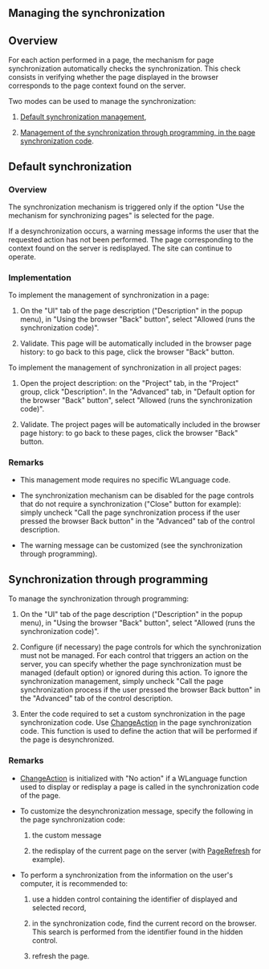 


## Managing the synchronization
			



<a name="NOTE1"></a>
<a name="NOTE1_1"></a>


## Overview
<a name="overview_ELTTEXTE000173"></a>
For each action performed in a page, the mechanism for page synchronization automatically checks the synchronization. This check consists in verifying whether the page displayed in the browser corresponds to the page context found on the server.

Two modes can be used to manage the synchronization:

1. [Default synchronization management](#NOTE2),

2. [Management of the synchronization through programming, in the page synchronization code](#NOTE3).




<a name="NOTE2"></a>
<a name="NOTE2_1"></a>


## Default synchronization
<a name="default_synchronization_ELTTEXTE000197"></a>


### Overview 
<a name="overview_ELTPARAGRAPHE000027"></a>

The synchronization mechanism is triggered only if the option "Use the mechanism for synchronizing pages" is selected for the page.

If a desynchronization occurs, a warning message informs the user that the requested action has not been performed. The page corresponding to the context found on the server is redisplayed. The site can continue to operate.
<a name="NOTE2_2"></a>


### Implementation
<a name="implementation_ELTPARAGRAPHE000036"></a>

To implement the management of synchronization in a page:

1. On the "UI" tab of the page description ("Description" in the popup menu), in "Using the browser "Back" button", select "Allowed (runs the synchronization code)".

2. Validate. This page will be automatically included in the browser page history: to go back to this page, click the browser "Back" button. 




To implement the management of synchronization in all project pages:

1. Open the project description: on the "Project" tab, in the "Project" group, click "Description". In the "Advanced" tab, in "Default option for the browser "Back" button", select "Allowed (runs the synchronization code)".

2. Validate. The project pages will be automatically included in the browser page history: to go back to these pages, click the browser "Back" button.



<a name="NOTE2_3"></a>


### Remarks
<a name="remarks_ELTPARAGRAPHE000071"></a>

- This management mode requires no specific WLanguage code.

- The synchronization mechanism can be disabled for the page controls that do not require a synchronization ("Close" button for example): simply uncheck "Call the page synchronization process if the user pressed the browser Back button" in the "Advanced" tab of the control description.

- The warning message can be customized (see the synchronization through programming).




<a name="NOTE3"></a>
<a name="NOTE3_1"></a>


## Synchronization through programming
<a name="synchronization_through_programming_ELTTEXTE000233"></a>
To manage the synchronization through programming: 

1. On the "UI" tab of the page description ("Description" in the popup menu), in "Using the browser "Back" button", select "Allowed (runs the synchronization code)".

2. Configure (if necessary) the page controls for which the synchronization must not be managed. 
	For each control that triggers an action on the server, you can specify whether the page synchronization must be managed (default option) or ignored during this action. 
	To ignore the synchronization management, simply uncheck "Call the page synchronization process if the user pressed the browser Back button" in the "Advanced" tab of the control description.

3. Enter the code required to set a custom synchronization in the page synchronization code. Use [ChangeAction](../WDLang2/3058007.md) in the page synchronization code. This function is used to define the action that will be performed if the page is desynchronized.



<a name="NOTE3_2"></a>


### Remarks
<a name="remarks_ELTPARAGRAPHE000110"></a>

- [ChangeAction](../WDLang2/3058007.md) is initialized with "No action" if a WLanguage function used to display or redisplay a page is called in the synchronization code of the page.

- To customize the desynchronization message, specify the following in the page synchronization code:

	1. the custom message

	2. the redisplay of the current page on the server (with [PageRefresh](../WDLang2/3058011.md) for example).




- To perform a synchronization from the information on the user's computer, it is recommended to:

	1. use a hidden control containing the identifier of displayed and selected record, 

	2. in the synchronization code, find the current record on the browser. This search is performed from the identifier found in the hidden control.

	3. refresh the page.








